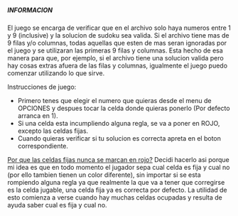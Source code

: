##### INFORMACION

El juego se encarga de verificar que en el archivo solo haya numeros entre 1 y 9 (inclusive) y la solucion de sudoku sea valida.
Si el archivo tiene mas de 9 filas y/o columnas, todas aquellas que esten de mas seran ignoradas por el juego y se utilizaran las primeras 9 filas y columnas. Esta hecho de esa manera para que, por ejemplo, si el archivo tiene una solucion valida pero hay cosas extras afuera de las filas y columnas, igualmente el juego puedo comenzar utilizando lo que sirve.

Instrucciones de juego:
- Primero tenes que elegir el numero que quieras desde el menu de OPCIONES y despues tocar la celda donde quieras ponerlo (Por defecto arranca en 1).
- Si una celda esta incumpliendo alguna regla, se va a poner en ROJO, excepto las celdas fijas.
- Cuando quieras verificar si tu solucion es correcta apreta en el boton correspondiente.

<ins>Por que las celdas fijas nunca se marcan en rojo?</ins> Decidi hacerlo asi porque mi idea es que en todo momento el jugador sepa cual celda es fija y cual no (por ello tambien tienen un color diferente), sin importar si se esta rompiendo alguna regla ya que realmente la que va a tener que corregirse es la celda jugable, una celda fija ya es correcta por defecto. La utilidad de esto comienza a verse cuando hay muchas celdas ocupadas y resulta de ayuda saber cual es fija y cual no.
